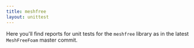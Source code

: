 ```yaml
---
title: meshfree
layout: unittest
---
```


Here you'll find reports for unit tests for the `meshfree` library as in the latest `MeshFreeFoam` master commit.
